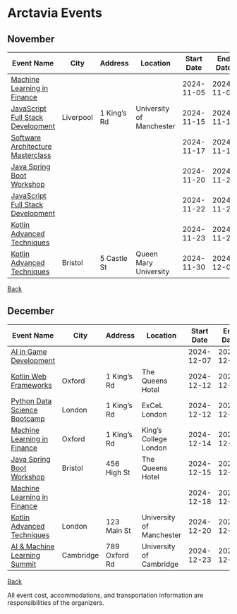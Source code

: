 # Arctavia Events

## November

| Event Name | City  | Address  | Location | Start Date | End Date | Type |
|------------|-------|----------|----------|:----------:|:--------:|------|
| [Machine Learning in Finance](https://aiingamedevelopment.com) |  |  |  | 2024-11-05  | 2024-11-05 | ONLINE |
| [JavaScript Full Stack Development](https://softwarearchitecturemasterclass.com) | Liverpool | 1 King’s Rd | University of Manchester | 2024-11-15  | 2024-11-15 | ON_SITE |
| [Software Architecture Masterclass](https://aiandblockchainconvergence.com) |  |  |  | 2024-11-17  | 2024-11-17 | ONLINE |
| [Java Spring Boot Workshop](https://ai&machinelearningsummit.com) |  |  |  | 2024-11-20  | 2024-11-20 | ONLINE |
| [JavaScript Full Stack Development](https://pythondatasciencebootcamp.com) |  |  |  | 2024-11-22  | 2024-11-22 | ONLINE |
| [Kotlin Advanced Techniques](https://advancedpythoninai.com) |  |  |  | 2024-11-23  | 2024-11-23 | ONLINE |
| [Kotlin Advanced Techniques](https://aiinhealthcare.com) | Bristol | 5 Castle St | Queen Mary University | 2024-11-30  | 2024-12-01 | ON_SITE |

[Back](..README.md)

## December

| Event Name | City  | Address  | Location | Start Date | End Date | Type |
|------------|-------|----------|----------|:----------:|:--------:|------|
| [AI in Game Development](https://kotlinwebframeworks.com) |  |  |  | 2024-12-07  | 2024-12-07 | ONLINE |
| [Kotlin Web Frameworks](https://blockchainessentials.com) | Oxford | 1 King’s Rd | The Queens Hotel | 2024-12-12  | 2024-12-12 | ON_SITE |
| [Python Data Science Bootcamp](https://javascriptfullstackdevelopment.com) | London | 1 King’s Rd | ExCeL London | 2024-12-12  | 2024-12-12 | ON_SITE |
| [Machine Learning in Finance](https://kotlinadvancedtechniques.com) | Oxford | 1 King’s Rd | King’s College London | 2024-12-14  | 2024-12-15 | HYBRID |
| [Java Spring Boot Workshop](https://machinelearninginfinance.com) | Bristol | 456 High St | The Queens Hotel | 2024-12-15  | 2024-12-15 | ON_SITE |
| [Machine Learning in Finance](https://javamicroservicesarchitecture.com) |  |  |  | 2024-12-18  | 2024-12-18 | ONLINE |
| [Kotlin Advanced Techniques](https://javaspringbootworkshop.com) | London | 123 Main St | University of Manchester | 2024-12-20  | 2024-12-20 | HYBRID |
| [AI & Machine Learning Summit](https://pythonautomationworkshop.com) | Cambridge | 789 Oxford Rd | University of Cambridge | 2024-12-23  | 2024-12-23 | HYBRID |

[Back](..README.md)

All event cost, accommodations, and transportation information are responsibilities of the organizers.